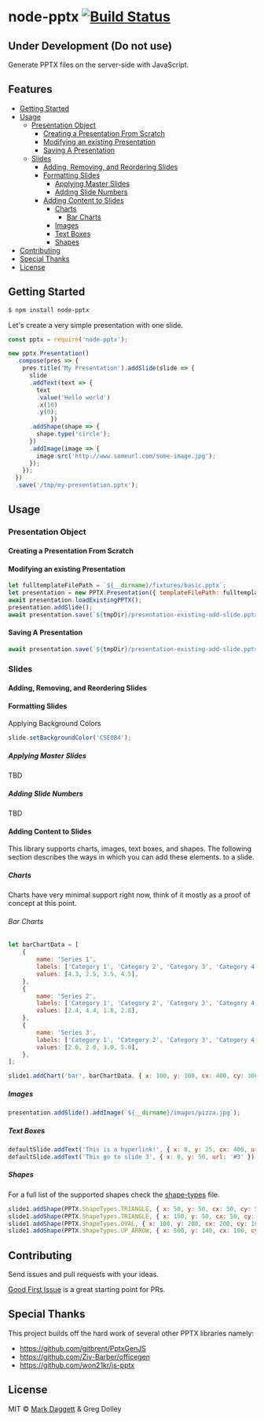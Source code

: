 # node-pptx [![Build Status](https://travis-ci.org/heavysixer/node-pptx.svg?branch=master)](https://travis-ci.org/heavysixer/node-pptx)

## Under Development (Do not use)

Generate PPTX files on the server-side with JavaScript.

## Features

<!-- START doctoc generated TOC please keep comment here to allow auto update -->
<!-- DON'T EDIT THIS SECTION, INSTEAD RE-RUN doctoc TO UPDATE -->


- [Getting Started](#getting-started)
- [Usage](#usage)
  - [Presentation Object](#presentation-object)
    - [Creating a Presentation From Scratch](#creating-a-presentation-from-scratch)
    - [Modifying an existing Presentation](#modifying-an-existing-presentation)
    - [Saving A Presentation](#saving-a-presentation)
  - [Slides](#slides)
    - [Adding, Removing, and Reordering Slides](#adding-removing-and-reordering-slides)
    - [Formatting Slides](#formatting-slides)
      - [Applying Master Slides](#applying-master-slides)
      - [Adding Slide Numbers](#adding-slide-numbers)
    - [Adding Content to Slides](#adding-content-to-slides)
      - [Charts](#charts)
        - [Bar Charts](#bar-charts)
      - [Images](#images)
      - [Text Boxes](#text-boxes)
      - [Shapes](#shapes)
- [Contributing](#contributing)
- [Special Thanks](#special-thanks)
- [License](#license)

<!-- END doctoc generated TOC please keep comment here to allow auto update -->

## Getting Started

```bash
$ npm install node-pptx
```

Let's create a very simple presentation with one slide.

```javascript
const pptx = require('node-pptx');

new pptx.Presentation()
  .compose(pres => {
    pres.title('My Presentation').addSlide(slide => {
      slide
      .addText(text => {
        text
        .value('Hello world')
        .x(10)
        .y(0);
			})
      .addShape(shape => {
        shape.type('circle');
      })
      .addImage(image => {
        image.src('http://www.someurl.com/some-image.jpg');
      });
    });
  })
  .save('/tmp/my-presentation.pptx');
```

## Usage

### Presentation Object

#### Creating a Presentation From Scratch

#### Modifying an existing Presentation
```javascript
let fulltemplateFilePath = `${__dirname}/fixtures/basic.pptx`;
let presentation = new PPTX.Presentation({ templateFilePath: fulltemplateFilePath });
await presentation.loadExistingPPTX();
presentation.addSlide();
await presentation.save(`${tmpDir}/presentation-existing-add-slide.pptx`);
```

#### Saving A Presentation
```javascript
await presentation.save(`${tmpDir}/presentation-existing-add-slide.pptx`);
```

### Slides

#### Adding, Removing, and Reordering Slides

#### Formatting Slides

Applying Background Colors

```javascript
slide.setBackgroundColor('C5E0B4');
```

##### Applying Master Slides
TBD
##### Adding Slide Numbers
TBD

#### Adding Content to Slides
This library supports charts, images, text boxes, and shapes. The following section
describes the ways in which you can add these elements. to a slide.

##### Charts
Charts have very minimal support right now, think of it mostly as a proof of concept at this point.

###### Bar Charts

```javascript
let barChartData = [
    {
        name: 'Series 1',
        labels: ['Category 1', 'Category 2', 'Category 3', 'Category 4'],
        values: [4.3, 2.5, 3.5, 4.5],
    },
    {
        name: 'Series 2',
        labels: ['Category 1', 'Category 2', 'Category 3', 'Category 4'],
        values: [2.4, 4.4, 1.8, 2.8],
    },
    {
        name: 'Series 3',
        labels: ['Category 1', 'Category 2', 'Category 3', 'Category 4'],
        values: [2.0, 2.0, 3.0, 5.0],
    },
];

slide1.addChart('bar', barChartData, { x: 100, y: 100, cx: 400, cy: 300 });
```

##### Images
```javascript
presentation.addSlide().addImage(`${__dirname}/images/pizza.jpg`);
```
##### Text Boxes
```javascript
defaultSlide.addText('This is a hyperlink!', { x: 0, y: 25, cx: 400, url: 'http://www.google.com' });
defaultSlide.addText('This go to slide 3', { x: 0, y: 50, url: '#3' });
```
##### Shapes
For a full list of the supported shapes check the
[shape-types](https://github.com/heavysixer/node-pptx/blob/master/lib/shape-types.js) file.

```javascript
slide1.addShape(PPTX.ShapeTypes.TRIANGLE, { x: 50, y: 50, cx: 50, cy: 50 });
slide1.addShape(PPTX.ShapeTypes.TRIANGLE, { x: 150, y: 50, cx: 50, cy: 50, color: '00FF00' });
slide1.addShape(PPTX.ShapeTypes.OVAL, { x: 100, y: 200, cx: 200, cy: 100, text: 'hello world!' });
slide1.addShape(PPTX.ShapeTypes.UP_ARROW, { x: 500, y: 140, cx: 100, cy: 50, color: '0000FF', url: 'www.google.com' });
```

## Contributing

Send issues and pull requests with your ideas.

[Good First Issue](https://github.com/heavysixer/node-pptx/labels/Good%20First%20Issue) is a great starting point for PRs.

## Special Thanks

This project builds off the hard work of several other PPTX libraries namely:

* <https://github.com/gitbrent/PptxGenJS>
* <https://github.com/Ziv-Barber/officegen>
* <https://github.com/won21kr/js-pptx>

## License

MIT © [Mark Daggett](https://github.com/heavysixer) & Greg Dolley
